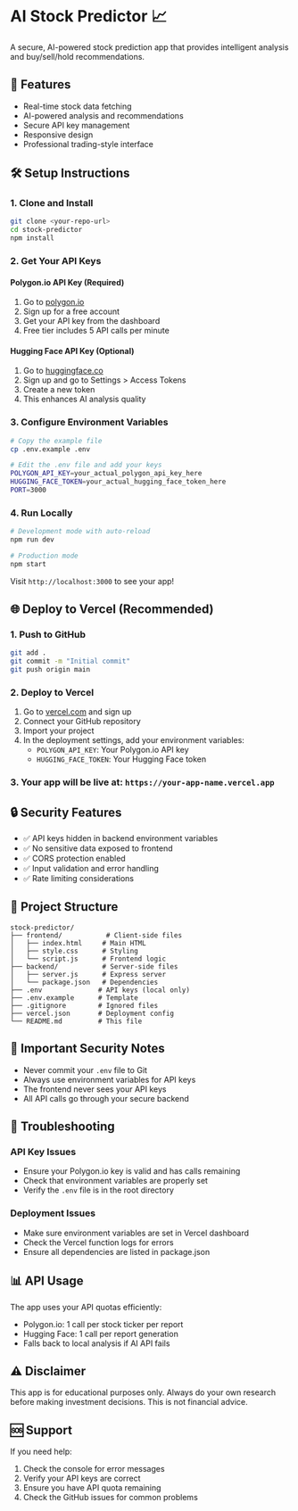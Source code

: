 # AI Stock Predictor 📈

A secure, AI-powered stock prediction app that provides intelligent analysis and buy/sell/hold recommendations.

## 🚀 Features

- Real-time stock data fetching
- AI-powered analysis and recommendations
- Secure API key management
- Responsive design
- Professional trading-style interface

## 🛠️ Setup Instructions

### 1. Clone and Install

```bash
git clone <your-repo-url>
cd stock-predictor
npm install
```

### 2. Get Your API Keys

#### Polygon.io API Key (Required)
1. Go to [polygon.io](https://polygon.io/)
2. Sign up for a free account
3. Get your API key from the dashboard
4. Free tier includes 5 API calls per minute

#### Hugging Face API Key (Optional)
1. Go to [huggingface.co](https://huggingface.co/)
2. Sign up and go to Settings > Access Tokens
3. Create a new token
4. This enhances AI analysis quality

### 3. Configure Environment Variables

```bash
# Copy the example file
cp .env.example .env

# Edit the .env file and add your keys
POLYGON_API_KEY=your_actual_polygon_api_key_here
HUGGING_FACE_TOKEN=your_actual_hugging_face_token_here
PORT=3000
```

### 4. Run Locally

```bash
# Development mode with auto-reload
npm run dev

# Production mode
npm start
```

Visit `http://localhost:3000` to see your app!

## 🌐 Deploy to Vercel (Recommended)

### 1. Push to GitHub
```bash
git add .
git commit -m "Initial commit"
git push origin main
```

### 2. Deploy to Vercel
1. Go to [vercel.com](https://vercel.com) and sign up
2. Connect your GitHub repository
3. Import your project
4. In the deployment settings, add your environment variables:
   - `POLYGON_API_KEY`: Your Polygon.io API key
   - `HUGGING_FACE_TOKEN`: Your Hugging Face token

### 3. Your app will be live at: `https://your-app-name.vercel.app`

## 🔒 Security Features

- ✅ API keys hidden in backend environment variables
- ✅ No sensitive data exposed to frontend
- ✅ CORS protection enabled
- ✅ Input validation and error handling
- ✅ Rate limiting considerations

## 📁 Project Structure

```
stock-predictor/
├── frontend/           # Client-side files
│   ├── index.html     # Main HTML
│   ├── style.css      # Styling
│   └── script.js      # Frontend logic
├── backend/           # Server-side files
│   ├── server.js      # Express server
│   └── package.json   # Dependencies
├── .env              # API keys (local only)
├── .env.example      # Template
├── .gitignore        # Ignored files
├── vercel.json       # Deployment config
└── README.md         # This file
```

## 🚨 Important Security Notes

- Never commit your `.env` file to Git
- Always use environment variables for API keys
- The frontend never sees your API keys
- All API calls go through your secure backend

## 🔧 Troubleshooting

### API Key Issues
- Ensure your Polygon.io key is valid and has calls remaining
- Check that environment variables are properly set
- Verify the `.env` file is in the root directory

### Deployment Issues
- Make sure environment variables are set in Vercel dashboard
- Check the Vercel function logs for errors
- Ensure all dependencies are listed in package.json

## 📊 API Usage

The app uses your API quotas efficiently:
- Polygon.io: 1 call per stock ticker per report
- Hugging Face: 1 call per report generation
- Falls back to local analysis if AI API fails

## ⚠️ Disclaimer

This app is for educational purposes only. Always do your own research before making investment decisions. This is not financial advice.

## 🆘 Support

If you need help:
1. Check the console for error messages
2. Verify your API keys are correct
3. Ensure you have API quota remaining
4. Check the GitHub issues for common problems
